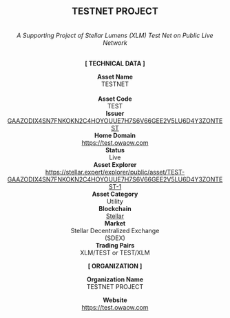 <div align="center">
<h2><strong>TESTNET PROJECT</strong></h2><br>
<i>A Supporting Project of Stellar Lumens (XLM) Test Net on Public Live Network</i><br><br>

<strong>[ TECHNICAL DATA ]</strong><br> 

<strong>Asset Name</strong>
<br>TESTNET<br><br>
<strong>Asset Code</strong>
<br>TEST<br>
<strong>Issuer</strong>
<br><a href="https://stellar.expert/explorer/public/account/GAAZODIX4SN7FNKOKN2C4HOYOUUE7H7S6V66GEE2V5LU6D4Y3ZONTEST" target="_blank">GAAZODIX4SN7FNKOKN2C4HOYOUUE7H7S6V66GEE2V5LU6D4Y3ZONTEST</a><br> 
<strong>Home Domain</strong>
<br><a href="https://test.owaow.com" target="_blank">https://test.owaow.com</a><br> 
<strong>Status</strong>
<br>Live<br> 
<strong>Asset Explorer</strong>
<br><a href="https://stellar.expert/explorer/public/asset/TEST-GAAZODIX4SN7FNKOKN2C4HOYOUUE7H7S6V66GEE2V5LU6D4Y3ZONTEST-1" target="_blank">https://stellar.expert/explorer/public/asset/TEST-GAAZODIX4SN7FNKOKN2C4HOYOUUE7H7S6V66GEE2V5LU6D4Y3ZONTEST-1</a><br> 
<strong>Asset Category</strong>
<br>Utility<br> 
<strong>Blockchain</strong>
<br><a href="https://stellar.org" target="_blank">Stellar</a><br> 
<strong>Market</strong>
<br>Stellar Decentralized Exchange<br>(SDEX)<br>
<strong>Trading Pairs</strong>
<br>XLM/TEST or TEST/XLM<br> 

<strong>[ ORGANIZATION ]</strong><br> 

<strong>Organization Name</strong>
<br>TESTNET PROJECT<br> 

<strong>Website</strong>
<br><a href="https://test.owaow.com" target="_blank">https://test.owaow.com</a><br> 
</div>
